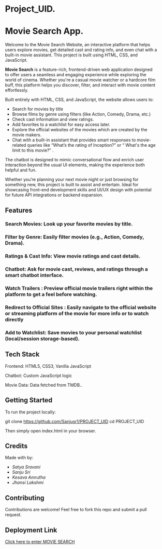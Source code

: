 # Project_UID.

#  Movie Search App.
Welcome to the Movie Search Website, an interactive platform that helps users explore movies, get detailed cast and rating info, and even chat with a built-in movie assistant. This project is built using HTML, CSS, and JavaScript.

**Movie Search** is a feature-rich, frontend-driven web application designed to offer users a seamless and engaging experience while exploring the world of cinema. Whether you're a casual movie watcher or a hardcore film buff, this platform helps you discover, filter, and interact with movie content effortlessly.

Built entirely with HTML, CSS, and JavaScript, the website allows users to:

- Search for movies by title
- Browse films by genre using filters (like Action, Comedy, Drama, etc.)
- Check cast information and view ratings.
- Add favorites to a watchlist for easy access later.
- Explore the official websites of the movies which are created by the movie makers.
- Chat with a built-in assistant that provides smart responses to movie-related queries like “What’s the rating of Inception?” or “ What's the age limit to this movie?” .

The chatbot is designed to mimic conversational flow and enrich user interaction beyond the usual UI elements, making the experience both helpful and fun.

Whether you’re planning your next movie night or just browsing for something new, this project is built to assist and entertain. Ideal for showcasing front-end development skills and UI/UX design with potential for future API integrations or backend expansion.

##  Features
###  Search Movies: Look up your favorite movies by title.

###  Filter by Genre: Easily filter movies (e.g., Action, Comedy, Drama).

###  Ratings & Cast Info: View movie ratings and cast details.

###  Chatbot: Ask for movie cast, reviews, and ratings through a smart chatbot interface.

###  Watch Trailers : Preview official movie trailers right within the platform to get a feel before watching.

###  Redirect to Official Sites : Easily navigate to the official website or streaming platform of the movie for more info or to watch directly

###  Add to Watchlist: Save movies to your personal watchlist (local/session storage-based).

##  Tech Stack
Frontend: HTML5, CSS3, Vanilla JavaScript

Chatbot: Custom JavaScript logic

Movie Data: Data fetched from TMDB..
##  Getting Started
To run the project locally:


git clone https://github.com/Sanjusr1/PROJECT_UID
cd PROJECT_UID

Then simply open index.html in your browser.

##  Credits

Made with  by:

- *Satya Sravani*
- *Sanju Sri*
- *Kesava Amrutha*
- *Jhansi Lakshmi*


##  Contributing
Contributions are welcome! Feel free to fork this repo and submit a pull request.

## Deployment Link

[Click here to enter MOVIE SEARCH](https://sanjusr1.github.io/PROJECT_UID/)
